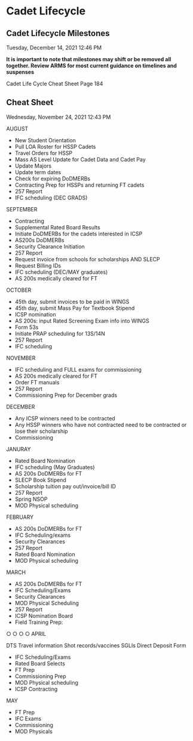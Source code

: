 # Cadet Lifecycle  

## Cadet Lifecycle Milestones
Tuesday, December 14, 2021	12:46 PM

**It is important to note that milestones may shift or be removed all together. Review ARMS for most current guidance on timelines and suspenses**

Cadet Life Cycle Cheat Sheet Page 184

## Cheat Sheet
Wednesday, November 24, 2021	12:43 PM

AUGUST
- New Student Orientation
- Pull LOA Roster for HSSP Cadets
- Travel Orders for HSSP
- Mass AS Level Update for Cadet Data and Cadet Pay
- Update Majors
- Update term dates
- Check for expiring DoDMERBs
- Contracting Prep for HSSPs and returning FT cadets
- 257 Report
- IFC scheduling (DEC GRADS)

SEPTEMBER
- Contracting
- Supplemental Rated Board Results
- Initiate DoDMERBs for the cadets interested in ICSP
- AS200s DoDMERBs
- Security Clearance Initiation
- 257 Report
- Request invoice from schools for scholarships AND SLECP
- Request Billing IDs
- IFC scheduling (DEC/MAY graduates)
- AS 200s medically cleared for FT

OCTOBER
- 45th day, submit invoices to be paid in WINGS
- 45th day, submit Mass Pay for Textbook Stipend
- ICSP nomination
- AS 200s: input Rated Screening Exam info into WINGS
- Form 53s
- Initiate PRAP scheduling for 13S/14N
- 257 Report
- IFC scheduling

NOVEMBER
- IFC scheduling and FULL exams for commissioning
- AS 200s medically cleared for FT
- Order FT manuals
- 257 Report
- Commissioning Prep for December grads

DECEMBER

- Any ICSP winners need to be contracted
- Any HSSP winners who have not contracted need to be contracted or lose their scholarship
- Commissioning

JANURAY
- Rated Board Nomination
- IFC scheduling (May Graduates)
- AS 200s DoDMERBs for FT
- SLECP Book Stipend
- Scholarship tuition pay out/invoice/bill ID
- 257 Report
- Spring NSOP
- MOD Physical scheduling

FEBRUARY
- AS 200s DoDMERBs for FT
- IFC Scheduling/exams
- Security Clearances
- 257 Report
- Rated Board Nomination
- MOD Physical scheduling

MARCH
- AS 200s DoDMERBs for FT
- IFC Scheduling/Exams
- Security Clearances
- MOD Physical Scheduling
- 257 Report
- ICSP Nomination Board
- Field Training Prep:

○
○
○
○
APRIL
  
DTS Travel information Shot records/vaccines SGLIs
Direct Deposit Form

- IFC Scheduling/Exams
- Rated Board Selects
- FT Prep
- Commissioning Prep
- MOD Physical scheduling
- ICSP Contracting

MAY
- FT Prep
- IFC Exams
- Commissioning
- MOD Physicals